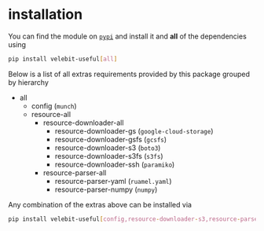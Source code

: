 # installation

You can find the module on [`pypi`](https://pypi.org/project/velebit-useful) and install it and **all** of the dependencies using

```sh
pip install velebit-useful[all]
```

Below is a list of all extras requirements provided by this package grouped by hierarchy

* all
  * config (`munch`)
  * resource-all
    * resource-downloader-all
      * resource-downloader-gs (`google-cloud-storage`)
      * resource-downloader-gsfs (`gcsfs`)
      * resource-downloader-s3 (`boto3`)
      * resource-downloader-s3fs (`s3fs`)
      * resource-downloader-ssh (`paramiko`)
    * resource-parser-all
      * resource-parser-yaml (`ruamel.yaml`)
      * resource-parser-numpy (`numpy`)

Any combination of the extras above can be installed via

```sh
pip install velebit-useful[config,resource-downloader-s3,resource-parser-yaml]
```
